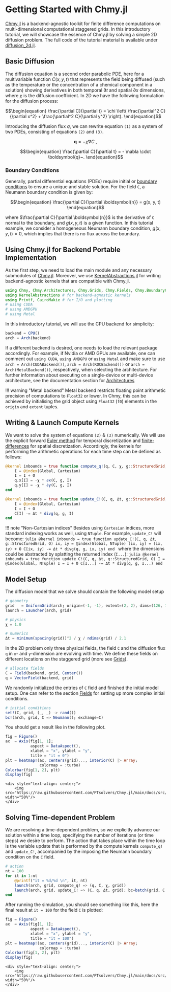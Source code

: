 # Getting Started with Chmy.jl

[Chmy.jl](https://github.com/PTsolvers/Chmy.jl) is a backend-agnostic toolkit for finite difference computations on multi-dimensional computational staggered grids. In this introductory tutorial, we will showcase the essence of Chmy.jl by solving a simple 2D diffusion problem. The full code of the tutorial material is available under [diffusion_2d.jl](https://github.com/PTsolvers/Chmy.jl/blob/main/examples/diffusion_2d.jl).

## Basic Diffusion

The diffusion equation is a second order parabolic PDE, here for a multivariable function $C(x,y,t)$ that represents the field being diffused (such as the temperature or the concentration of a chemical component in a solution) showing derivatives in both temporal $\partial t$ and spatial $\partial x$ dimensions, where $\chi$ is the diffusion coefficient. In 2D we have the following formulation for the diffusion process:

```math
\begin{equation}
\frac{\partial C}{\partial t} = \chi \left( \frac{\partial^2 C}{\partial x^2} + \frac{\partial^2 C}{\partial y^2} \right).
\end{equation}
```

Introducing the diffusion flux $q$, we can rewrite equation `(1)` as a system of two PDEs, consisting of equations `(2)` and `(3)`.

```math
\begin{equation}
\boldsymbol{q} = -\chi \nabla C~,
\end{equation}
```

```math
\begin{equation}
\frac{\partial C}{\partial t} = - \nabla \cdot \boldsymbol{q}~.
\end{equation}
```

### Boundary Conditions

Generally, partial differential equations (PDEs) require initial or [boundary conditions](./concepts/bc.md) to ensure a unique and stable solution. For the field `C`, a Neumann boundary condition is given by:

```math
\begin{equation}
\frac{\partial C}{\partial \boldsymbol{n}} = g(x, y, t)
\end{equation}
```
where $\frac{\partial C}{\partial \boldsymbol{n}}$ is the derivative of `C` normal to the boundary, and $g(x, y, t)$ is a given function. In this tutorial example, we consider a homogeneous Neumann boundary condition, $g(x, y, t) = 0$, which implies that there is no flux across the boundary.

## Using Chmy.jl for Backend Portable Implementation

As the first step, we need to load the main module and any necessary submodules of [Chmy.jl](https://github.com/PTsolvers/Chmy.jl). Moreover, we use [KernelAbstractions.jl](https://github.com/JuliaGPU/KernelAbstractions.jl) for writing backend-agnostic kernels that are compatible with Chmy.jl.

```julia
using Chmy, Chmy.Architectures, Chmy.Grids, Chmy.Fields, Chmy.BoundaryConditions, Chmy.GridOperators, Chmy.KernelLaunch
using KernelAbstractions # for backend-agnostic kernels
using Printf, CairoMakie # for I/O and plotting
# using CUDA
# using AMDGPU
# using Metal
```

In this introductory tutorial, we will use the CPU backend for simplicity:

```julia
backend = CPU()
arch = Arch(backend)
```

If a different backend is desired, one needs to load the relevant package accordingly. For example, if Nvidia or AMD GPUs are available, one can comment out `using CUDA`, `using AMDGPU` or `using Metal` and make sure to use `arch = Arch(CUDABackend())`, `arch = Arch(ROCBackend())` or `arch = Arch(MetalBackend())`, respectively, when selecting the architecture. For further information about executing on a single-device or multi-device architecture, see the documentation section for [Architectures](./concepts/architectures.md)

!!! warning "Metal backend"
    Metal backend restricts floating point arithmetic precision of computations to `Float32` or lower. In Chmy, this can be achieved by initialising the grid object using `Float32` (`f0`) elements in the `origin` and `extent` tuples.

## Writing & Launch Compute Kernels

We want to solve the system of equations `(2)` & `(3)` numerically. We will use the explicit forward [Euler method](https://en.wikipedia.org/wiki/Euler_method) for temporal discretization and [finite-differences](https://en.wikipedia.org/wiki/Finite_difference) for spatial discretization. Accordingly, the kernels for performing the arithmetic operations for each time step can be defined as follows:

```julia
@kernel inbounds = true function compute_q!(q, C, χ, g::StructuredGrid, O)
    I = @index(Global, Cartesian)
    I = I + O
    q.x[I] = -χ * ∂x(C, g, I)
    q.y[I] = -χ * ∂y(C, g, I)
end
```

```julia
@kernel inbounds = true function update_C!(C, q, Δt, g::StructuredGrid, O)
    I = @index(Global, Cartesian)
    I = I + O
    C[I] -= Δt * divg(q, g, I)
end
```

!!! note "Non-Cartesian indices"
    Besides using `Cartesian` indices, more standard indexing works as well, using `NTuple`. For example, `update_C!` will become:
    ```julia
    @kernel inbounds = true function update_C!(C, q, Δt, g::StructuredGrid, O)
        ix, iy = @index(Global, NTuple)
        (ix, iy) = (ix, iy) + O
        C[ix, iy] -= Δt * divg(q, g, ix, iy)
    end
    ```
    where the dimensions could be abstracted by splatting the returned index (`I...`):
    ```julia
    @kernel inbounds = true function update_C!(C, q, Δt, g::StructuredGrid, O)
        I = @index(Global, NTuple)
        I = I + O
        C[I...] -= Δt * divg(q, g, I...)
    end
    ```

## Model Setup

The diffusion model that we solve should contain the following model setup

```julia
# geometry
grid   = UniformGrid(arch; origin=(-1, -1), extent=(2, 2), dims=(126, 126))
launch = Launcher(arch, grid)

# physics
χ = 1.0

# numerics
Δt = minimum(spacing(grid))^2 / χ / ndims(grid) / 2.1
```

In the 2D problem only three physical fields, the field `C` and the diffusion flux `q` in `x`- and `y`-dimension are evolving with time. We define these fields on different locations on the staggered grid (more see [Grids](./concepts/grids.md)).

```julia
# allocate fields
C = Field(backend, grid, Center())
q = VectorField(backend, grid)
```

We randomly initialized the entries of `C` field and finished the initial model setup. One can refer to the section [Fields](./concepts/fields.md) for setting up more complex initial conditions.

```julia
# initial conditions
set!(C, grid, (_, _) -> rand())
bc!(arch, grid, C => Neumann(); exchange=C)
```

You should get a result like in the following plot.

```julia
fig = Figure()
ax  = Axis(fig[1, 1];
           aspect = DataAspect(),
           xlabel = "x", ylabel = "y",
           title = "it = 0")
plt = heatmap!(ax, centers(grid)..., interior(C) |> Array;
               colormap = :turbo)
Colorbar(fig[1, 2], plt)
display(fig)
```

```@raw html
<div style="text-align: center;">
    <img src="https://raw.githubusercontent.com/PTsolvers/Chmy.jl/main/docs/src/assets/field_set_ic_random.png" width="50%"/>
</div>
```

## Solving Time-dependent Problem

We are resolving a time-dependent problem, so we explicitly advance our solution within a time loop, specifying the number of iterations (or time steps) we desire to perform. The action that takes place within the time loop is the variable update that is performed by the compute kernels `compute_q!` and `update_C!`, accompanied by the imposing the Neumann boundary condition on the `C` field.

```julia
# action
nt = 100
for it in 1:nt
    @printf("it = %d/%d \n", it, nt)
    launch(arch, grid, compute_q! => (q, C, χ, grid))
    launch(arch, grid, update_C! => (C, q, Δt, grid); bc=batch(grid, C => Neumann(); exchange=C))
end
```

After running the simulation, you should see something like this, here the final result at `it = 100` for the field `C` is plotted:

```julia
fig = Figure()
ax  = Axis(fig[1, 1];
           aspect = DataAspect(),
           xlabel = "x", ylabel = "y",
           title = "it = 100")
plt = heatmap!(ax, centers(grid)..., interior(C) |> Array;
               colormap = :turbo)
Colorbar(fig[1, 2], plt)
display(fig)
```

```@raw html
<div style="text-align: center;">
    <img src="https://raw.githubusercontent.com/PTsolvers/Chmy.jl/main/docs/src/assets/diffusion_2d_it_100.png" width="50%"/>
</div>
```
